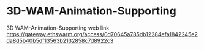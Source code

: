 # 3D-WAM-Animation-Supporting
3D WAM-Animation-Supporting web link
https://gateway.ethswarm.org/access/0d70645a785db12284efa1842245e2da8d5b40b5df13563b2132858c7d8922c3
